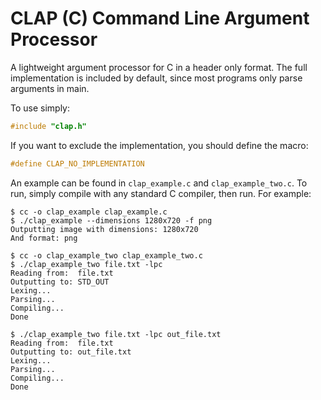 # CLAP (C) Command Line Argument Processor
A lightweight argument processor for C in a header only format.
The full implementation is included by default, since most programs only parse arguments in main.

To use simply:
``` c
#include "clap.h"
```

If you want to exclude the implementation, you should define the macro:
``` c
#define CLAP_NO_IMPLEMENTATION
```

An example can be found in `clap_example.c` and `clap_example_two.c`. To run, simply compile with any standard C compiler, then run. For example:
``` shell
$ cc -o clap_example clap_example.c
$ ./clap_example --dimensions 1280x720 -f png
Outputting image with dimensions: 1280x720
And format: png

$ cc -o clap_example_two clap_example_two.c
$ ./clap_example_two file.txt -lpc
Reading from:  file.txt
Outputting to: STD_OUT
Lexing...
Parsing...
Compiling...
Done

$ ./clap_example_two file.txt -lpc out_file.txt
Reading from:  file.txt
Outputting to: out_file.txt
Lexing...
Parsing...
Compiling...
Done
```
